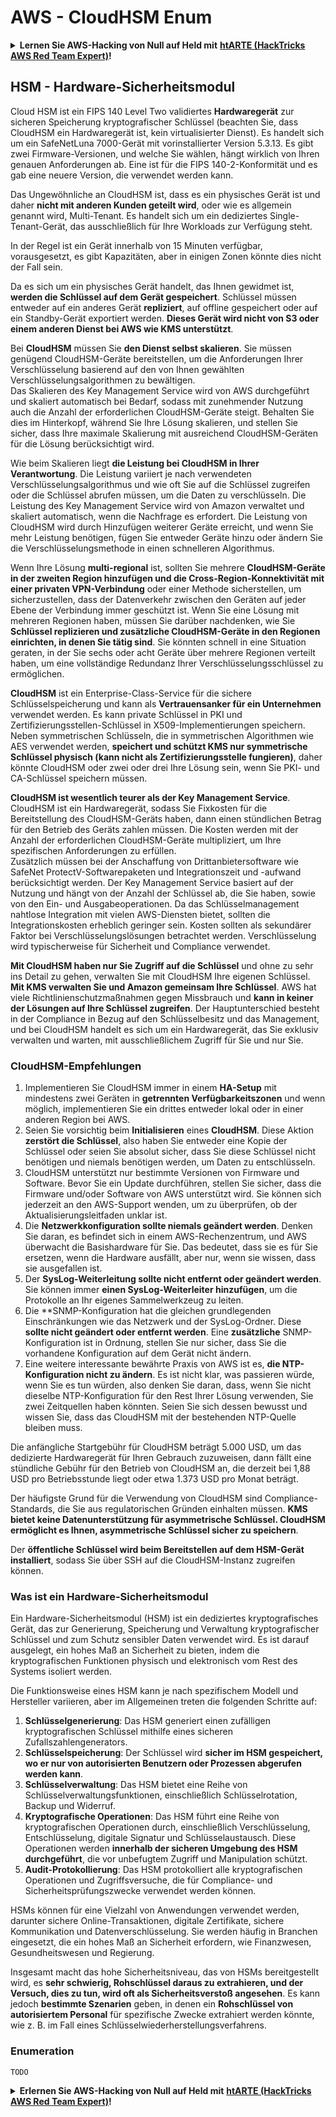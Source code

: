 # AWS - CloudHSM Enum

<details>

<summary><strong>Lernen Sie AWS-Hacking von Null auf Held mit</strong> <a href="https://training.hacktricks.xyz/courses/arte"><strong>htARTE (HackTricks AWS Red Team Expert)</strong></a><strong>!</strong></summary>

Andere Möglichkeiten, HackTricks zu unterstützen:

* Wenn Sie Ihr **Unternehmen in HackTricks beworben sehen möchten** oder **HackTricks als PDF herunterladen möchten**, überprüfen Sie die [**ABONNEMENTPLÄNE**](https://github.com/sponsors/carlospolop)!
* Holen Sie sich das [**offizielle PEASS & HackTricks-Merchandising**](https://peass.creator-spring.com)
* Entdecken Sie [**The PEASS Family**](https://opensea.io/collection/the-peass-family), unsere Sammlung exklusiver [**NFTs**](https://opensea.io/collection/the-peass-family)
* **Treten Sie der** 💬 [**Discord-Gruppe**](https://discord.gg/hRep4RUj7f) oder der [**Telegramm-Gruppe**](https://t.me/peass) bei oder **folgen** Sie uns auf **Twitter** 🐦 [**@hacktricks\_live**](https://twitter.com/hacktricks\_live)**.**
* **Teilen Sie Ihre Hacking-Tricks, indem Sie PRs an die** [**HackTricks**](https://github.com/carlospolop/hacktricks) und [**HackTricks Cloud**](https://github.com/carlospolop/hacktricks-cloud) GitHub-Repositories einreichen.

</details>

## HSM - Hardware-Sicherheitsmodul

Cloud HSM ist ein FIPS 140 Level Two validiertes **Hardwaregerät** zur sicheren Speicherung kryptografischer Schlüssel (beachten Sie, dass CloudHSM ein Hardwaregerät ist, kein virtualisierter Dienst). Es handelt sich um ein SafeNetLuna 7000-Gerät mit vorinstallierter Version 5.3.13. Es gibt zwei Firmware-Versionen, und welche Sie wählen, hängt wirklich von Ihren genauen Anforderungen ab. Eine ist für die FIPS 140-2-Konformität und es gab eine neuere Version, die verwendet werden kann.

Das Ungewöhnliche an CloudHSM ist, dass es ein physisches Gerät ist und daher **nicht mit anderen Kunden geteilt wird**, oder wie es allgemein genannt wird, Multi-Tenant. Es handelt sich um ein dediziertes Single-Tenant-Gerät, das ausschließlich für Ihre Workloads zur Verfügung steht.

In der Regel ist ein Gerät innerhalb von 15 Minuten verfügbar, vorausgesetzt, es gibt Kapazitäten, aber in einigen Zonen könnte dies nicht der Fall sein.

Da es sich um ein physisches Gerät handelt, das Ihnen gewidmet ist, **werden die Schlüssel auf dem Gerät gespeichert**. Schlüssel müssen entweder auf ein anderes Gerät **repliziert**, auf offline gespeichert oder auf ein Standby-Gerät exportiert werden. **Dieses Gerät wird nicht von S3 oder einem anderen Dienst bei AWS wie KMS unterstützt**.

Bei **CloudHSM** müssen Sie **den Dienst selbst skalieren**. Sie müssen genügend CloudHSM-Geräte bereitstellen, um die Anforderungen Ihrer Verschlüsselung basierend auf den von Ihnen gewählten Verschlüsselungsalgorithmen zu bewältigen.\
Das Skalieren des Key Management Service wird von AWS durchgeführt und skaliert automatisch bei Bedarf, sodass mit zunehmender Nutzung auch die Anzahl der erforderlichen CloudHSM-Geräte steigt. Behalten Sie dies im Hinterkopf, während Sie Ihre Lösung skalieren, und stellen Sie sicher, dass Ihre maximale Skalierung mit ausreichend CloudHSM-Geräten für die Lösung berücksichtigt wird.

Wie beim Skalieren liegt **die Leistung bei CloudHSM in Ihrer Verantwortung**. Die Leistung variiert je nach verwendeten Verschlüsselungsalgorithmus und wie oft Sie auf die Schlüssel zugreifen oder die Schlüssel abrufen müssen, um die Daten zu verschlüsseln. Die Leistung des Key Management Service wird von Amazon verwaltet und skaliert automatisch, wenn die Nachfrage es erfordert. Die Leistung von CloudHSM wird durch Hinzufügen weiterer Geräte erreicht, und wenn Sie mehr Leistung benötigen, fügen Sie entweder Geräte hinzu oder ändern Sie die Verschlüsselungsmethode in einen schnelleren Algorithmus.

Wenn Ihre Lösung **multi-regional** ist, sollten Sie mehrere **CloudHSM-Geräte in der zweiten Region hinzufügen und die Cross-Region-Konnektivität mit einer privaten VPN-Verbindung** oder einer Methode sicherstellen, um sicherzustellen, dass der Datenverkehr zwischen den Geräten auf jeder Ebene der Verbindung immer geschützt ist. Wenn Sie eine Lösung mit mehreren Regionen haben, müssen Sie darüber nachdenken, wie Sie **Schlüssel replizieren und zusätzliche CloudHSM-Geräte in den Regionen einrichten, in denen Sie tätig sind**. Sie könnten schnell in eine Situation geraten, in der Sie sechs oder acht Geräte über mehrere Regionen verteilt haben, um eine vollständige Redundanz Ihrer Verschlüsselungsschlüssel zu ermöglichen.

**CloudHSM** ist ein Enterprise-Class-Service für die sichere Schlüsselspeicherung und kann als **Vertrauensanker für ein Unternehmen** verwendet werden. Es kann private Schlüssel in PKI und Zertifizierungsstellen-Schlüssel in X509-Implementierungen speichern. Neben symmetrischen Schlüsseln, die in symmetrischen Algorithmen wie AES verwendet werden, **speichert und schützt KMS nur symmetrische Schlüssel physisch (kann nicht als Zertifizierungsstelle fungieren)**, daher könnte CloudHSM oder zwei oder drei Ihre Lösung sein, wenn Sie PKI- und CA-Schlüssel speichern müssen.

**CloudHSM ist wesentlich teurer als der Key Management Service**. CloudHSM ist ein Hardwaregerät, sodass Sie Fixkosten für die Bereitstellung des CloudHSM-Geräts haben, dann einen stündlichen Betrag für den Betrieb des Geräts zahlen müssen. Die Kosten werden mit der Anzahl der erforderlichen CloudHSM-Geräte multipliziert, um Ihre spezifischen Anforderungen zu erfüllen.\
Zusätzlich müssen bei der Anschaffung von Drittanbietersoftware wie SafeNet ProtectV-Softwarepaketen und Integrationszeit und -aufwand berücksichtigt werden. Der Key Management Service basiert auf der Nutzung und hängt von der Anzahl der Schlüssel ab, die Sie haben, sowie von den Ein- und Ausgabeoperationen. Da das Schlüsselmanagement nahtlose Integration mit vielen AWS-Diensten bietet, sollten die Integrationskosten erheblich geringer sein. Kosten sollten als sekundärer Faktor bei Verschlüsselungslösungen betrachtet werden. Verschlüsselung wird typischerweise für Sicherheit und Compliance verwendet.

**Mit CloudHSM haben nur Sie Zugriff auf die Schlüssel** und ohne zu sehr ins Detail zu gehen, verwalten Sie mit CloudHSM Ihre eigenen Schlüssel. **Mit KMS verwalten Sie und Amazon gemeinsam Ihre Schlüssel**. AWS hat viele Richtlinienschutzmaßnahmen gegen Missbrauch und **kann in keiner der Lösungen auf Ihre Schlüssel zugreifen**. Der Hauptunterschied besteht in der Compliance in Bezug auf den Schlüsselbesitz und das Management, und bei CloudHSM handelt es sich um ein Hardwaregerät, das Sie exklusiv verwalten und warten, mit ausschließlichem Zugriff für Sie und nur Sie.

### CloudHSM-Empfehlungen

1. Implementieren Sie CloudHSM immer in einem **HA-Setup** mit mindestens zwei Geräten in **getrennten Verfügbarkeitszonen** und wenn möglich, implementieren Sie ein drittes entweder lokal oder in einer anderen Region bei AWS.
2. Seien Sie vorsichtig beim **Initialisieren** eines **CloudHSM**. Diese Aktion **zerstört die Schlüssel**, also haben Sie entweder eine Kopie der Schlüssel oder seien Sie absolut sicher, dass Sie diese Schlüssel nicht benötigen und niemals benötigen werden, um Daten zu entschlüsseln.
3. CloudHSM unterstützt nur bestimmte Versionen von Firmware und Software. Bevor Sie ein Update durchführen, stellen Sie sicher, dass die Firmware und/oder Software von AWS unterstützt wird. Sie können sich jederzeit an den AWS-Support wenden, um zu überprüfen, ob der Aktualisierungsleitfaden unklar ist.
4. Die **Netzwerkkonfiguration sollte niemals geändert werden**. Denken Sie daran, es befindet sich in einem AWS-Rechenzentrum, und AWS überwacht die Basishardware für Sie. Das bedeutet, dass sie es für Sie ersetzen, wenn die Hardware ausfällt, aber nur, wenn sie wissen, dass sie ausgefallen ist.
5. Der **SysLog-Weiterleitung sollte nicht entfernt oder geändert werden**. Sie können immer **einen SysLog-Weiterleiter hinzufügen**, um die Protokolle an Ihr eigenes Sammelwerkzeug zu leiten.
6. Die **SNMP-Konfiguration hat die gleichen grundlegenden Einschränkungen wie das Netzwerk und der SysLog-Ordner. Diese **sollte nicht geändert oder entfernt werden**. Eine **zusätzliche** SNMP-Konfiguration ist in Ordnung, stellen Sie nur sicher, dass Sie die vorhandene Konfiguration auf dem Gerät nicht ändern.
7. Eine weitere interessante bewährte Praxis von AWS ist es, **die NTP-Konfiguration nicht zu ändern**. Es ist nicht klar, was passieren würde, wenn Sie es tun würden, also denken Sie daran, dass, wenn Sie nicht dieselbe NTP-Konfiguration für den Rest Ihrer Lösung verwenden, Sie zwei Zeitquellen haben könnten. Seien Sie sich dessen bewusst und wissen Sie, dass das CloudHSM mit der bestehenden NTP-Quelle bleiben muss.

Die anfängliche Startgebühr für CloudHSM beträgt 5.000 USD, um das dedizierte Hardwaregerät für Ihren Gebrauch zuzuweisen, dann fällt eine stündliche Gebühr für den Betrieb von CloudHSM an, die derzeit bei 1,88 USD pro Betriebsstunde liegt oder etwa 1.373 USD pro Monat beträgt.

Der häufigste Grund für die Verwendung von CloudHSM sind Compliance-Standards, die Sie aus regulatorischen Gründen einhalten müssen. **KMS bietet keine Datenunterstützung für asymmetrische Schlüssel. CloudHSM ermöglicht es Ihnen, asymmetrische Schlüssel sicher zu speichern**.

Der **öffentliche Schlüssel wird beim Bereitstellen auf dem HSM-Gerät installiert**, sodass Sie über SSH auf die CloudHSM-Instanz zugreifen können.
### Was ist ein Hardware-Sicherheitsmodul

Ein Hardware-Sicherheitsmodul (HSM) ist ein dediziertes kryptografisches Gerät, das zur Generierung, Speicherung und Verwaltung kryptografischer Schlüssel und zum Schutz sensibler Daten verwendet wird. Es ist darauf ausgelegt, ein hohes Maß an Sicherheit zu bieten, indem die kryptografischen Funktionen physisch und elektronisch vom Rest des Systems isoliert werden.

Die Funktionsweise eines HSM kann je nach spezifischem Modell und Hersteller variieren, aber im Allgemeinen treten die folgenden Schritte auf:

1. **Schlüsselgenerierung**: Das HSM generiert einen zufälligen kryptografischen Schlüssel mithilfe eines sicheren Zufallszahlengenerators.
2. **Schlüsselspeicherung**: Der Schlüssel wird **sicher im HSM gespeichert, wo er nur von autorisierten Benutzern oder Prozessen abgerufen werden kann**.
3. **Schlüsselverwaltung**: Das HSM bietet eine Reihe von Schlüsselverwaltungsfunktionen, einschließlich Schlüsselrotation, Backup und Widerruf.
4. **Kryptografische Operationen**: Das HSM führt eine Reihe von kryptografischen Operationen durch, einschließlich Verschlüsselung, Entschlüsselung, digitale Signatur und Schlüsselaustausch. Diese Operationen werden **innerhalb der sicheren Umgebung des HSM durchgeführt**, die vor unbefugtem Zugriff und Manipulation schützt.
5. **Audit-Protokollierung**: Das HSM protokolliert alle kryptografischen Operationen und Zugriffsversuche, die für Compliance- und Sicherheitsprüfungszwecke verwendet werden können.

HSMs können für eine Vielzahl von Anwendungen verwendet werden, darunter sichere Online-Transaktionen, digitale Zertifikate, sichere Kommunikation und Datenverschlüsselung. Sie werden häufig in Branchen eingesetzt, die ein hohes Maß an Sicherheit erfordern, wie Finanzwesen, Gesundheitswesen und Regierung.

Insgesamt macht das hohe Sicherheitsniveau, das von HSMs bereitgestellt wird, es **sehr schwierig, Rohschlüssel daraus zu extrahieren, und der Versuch, dies zu tun, wird oft als Sicherheitsverstoß angesehen**. Es kann jedoch **bestimmte Szenarien** geben, in denen ein **Rohschlüssel von autorisiertem Personal** für spezifische Zwecke extrahiert werden könnte, wie z. B. im Fall eines Schlüsselwiederherstellungsverfahrens.

### Enumeration
```
TODO
```
<details>

<summary><strong>Erlernen Sie AWS-Hacking von Null auf Held mit</strong> <a href="https://training.hacktricks.xyz/courses/arte"><strong>htARTE (HackTricks AWS Red Team Expert)</strong></a><strong>!</strong></summary>

Andere Möglichkeiten, HackTricks zu unterstützen:

* Wenn Sie Ihr **Unternehmen in HackTricks beworben sehen möchten** oder **HackTricks als PDF herunterladen möchten**, überprüfen Sie die [**ABONNEMENTPLÄNE**](https://github.com/sponsors/carlospolop)!
* Holen Sie sich das [**offizielle PEASS & HackTricks-Merchandise**](https://peass.creator-spring.com)
* Entdecken Sie [**The PEASS Family**](https://opensea.io/collection/the-peass-family), unsere Sammlung exklusiver [**NFTs**](https://opensea.io/collection/the-peass-family)
* **Treten Sie der** 💬 [**Discord-Gruppe**](https://discord.gg/hRep4RUj7f) oder der [**Telegram-Gruppe**](https://t.me/peass) bei oder **folgen** Sie uns auf **Twitter** 🐦 [**@hacktricks\_live**](https://twitter.com/hacktricks\_live)**.**
* **Teilen Sie Ihre Hacking-Tricks, indem Sie PRs an die** [**HackTricks**](https://github.com/carlospolop/hacktricks) und [**HackTricks Cloud**](https://github.com/carlospolop/hacktricks-cloud) GitHub-Repositories einreichen.

</details>
